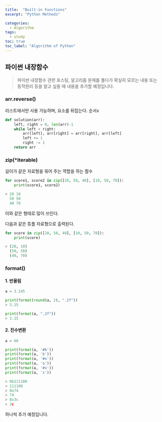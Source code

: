 ```yaml
---
title:  "Built-in Functions"
excerpt: "Python Methods"

categories: 
  - Algorithm
tags:
  - study
toc: true
toc_label: "Algorithm of Python"
---
```


## 파이썬 내장함수
> 파이썬 내장함수 관련 포스팅, 알고리즘 문제를 풀다가 확실히 모르는 내용 또는 동작원리 등을 알고 싶을 때 내용을 추가할 예정입니다.


### arr.reverse()
리스트에서만 사용 가능하며, 요소를 뒤집는다. 순서x

```python
def solution(arr):
    left, right = 0, len(arr)-1
    while left < right:
        arr[left], arr[right] = arr[right], arr[left]
        left += 1
        right -= 1
    return arr
```

### zip(*iterable)
길이가 같은 자료형을 묶어 주는 역할을 하는 함수

```python
for score1, score2 in zip([20, 50, 40], [10, 50, 70]):
    print(score1, score2)

> 20 10
  50 50
  40 70
```
이와 같은 형태로 많이 쓰인다.


다음과 같은 튜플 자료형으로 출력된다.

```python
for score in zip([20, 50, 40], [10, 50, 70]):
    print(score)

> (20, 10)
  (50, 50)
  (40, 70)
```

### format()
#### 1. 반올림
```python
a = 3.145

print(format(round(a, 2), ".2f"))
> 3.15

print(format(a, ".2f"))
> 3.15
```

#### 2. 진수변환
```python
a = 60

print(format(a, '#b'))
print(format(a, 'b'))
print(format(a, '#o'))
print(format(a, 'o'))
print(format(a, '#x'))
print(format(a, 'x'))

> 0b111100
> 111100
> 0o74
> 74
> 0x3c
> 3c
```

하나씩 추가 예정입니다.